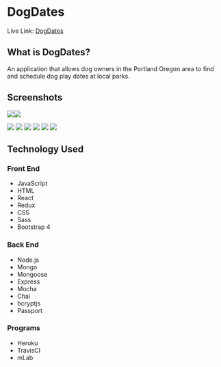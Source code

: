 # DogDates #

Live Link: [DogDates](https://thawing-reef-84959.herokuapp.com/)

## What is DogDates? ##

An application that allows dog owners in the Portland Oregon area to find and schedule dog play dates at local parks.

## Screenshots ##

<img src="src/views/login.png"><img src="src/views/enroll.png">
<!-- <img src="src/views/enroll.png"> -->
<img src="src/views/landing.png">
<img src="src/views/landing2.png">
<img src="src/views/navbar.png">
<img src="src/views/create.png">
<img src="src/views/dates.png">
<img src="src/views/mydates.png">

## Technology Used ##

### Front End ###

* JavaScript
* HTML
* React
* Redux
* CSS
* Sass
* Bootstrap 4

### Back End ###

* Node.js
* Mongo
* Mongoose
* Express
* Mocha
* Chai
* bcryptjs
* Passport

### Programs ###

* Heroku
* TravisCI
* mLab
